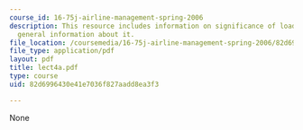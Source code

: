 ```yaml
---
course_id: 16-75j-airline-management-spring-2006
description: This resource includes information on significance of load factor, and
  general information about it.
file_location: /coursemedia/16-75j-airline-management-spring-2006/82d6996430e41e7036f827aadd8ea3f3_lect4a.pdf
file_type: application/pdf
layout: pdf
title: lect4a.pdf
type: course
uid: 82d6996430e41e7036f827aadd8ea3f3

---
```

None